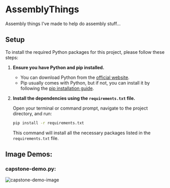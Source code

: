 # AssemblyThings
Assembly things I've made to help do assembly stuff...

## Setup
To install the required Python packages for this project, please follow these steps:

1. **Ensure you have Python and pip installed.**

   - You can download Python from the [official website](https://www.python.org/downloads/).
   - Pip usually comes with Python, but if not, you can install it by following the [pip installation guide](https://pip.pypa.io/en/stable/installation/).

2. **Install the dependencies using the `requirements.txt` file.**

   Open your terminal or command prompt, navigate to the project directory, and run:

   ```bash
   pip install -r requirements.txt
   ```

   This command will install all the necessary packages listed in the `requirements.txt` file.

## Image Demos:
### capstone-demo.py:
![capstone-demo-image](https://github.com/user-attachments/assets/d7e7726d-a89d-4c55-9183-ea8138ea369e)
